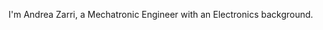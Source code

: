 I'm Andrea Zarri, a Mechatronic Engineer with an Electronics background. 
<!---
andrea-zarri/andrea-zarri is a ✨ special ✨ repository because its `README.md` (this file) appears on your GitHub profile.
You can click the Preview link to take a look at your changes.
--->
